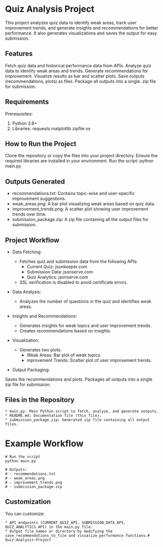 # Quiz Analysis Project

This project analyzes quiz data to identify weak areas, track user improvement trends, and generate insights and recommendations for better performance. It also generates visualizations and saves the output for easy submission.


## Features
Fetch quiz data and historical performance data from APIs.
Analyze quiz data to identify weak areas and trends.
Generate recommendations for improvement.
Visualize results as bar and scatter plots.
Save outputs (recommendations, plots) as files.
Package all outputs into a single .zip file for submission.


## Requirements
Prerequisites:
1. Python 3.8+
2. Libraries:
            requests
            matplotlib
            zipfile
            os


## How to Run the Project
Clone the repository or copy the files into your project directory.
Ensure the required libraries are installed in your environment.
Run the script:  python main.py


## Outputs Generated
* recommendations.txt: Contains topic-wise and user-specific improvement suggestions.
* weak_areas.png: A bar plot visualizing weak areas based on quiz data.
* improvement_trends.png: A scatter plot showing user improvement trends over time.
* submission_package.zip: A zip file containing all the output files for submission.


## Project Workflow
* Data Fetching:

    * Fetches quiz and submission data from the following APIs:
       * Current Quiz: jsonkeeper.com
       * Submission Data: jsonserve.com
       * Quiz Analytics: jsonserve.com
    * SSL verification is disabled to avoid certificate errors.

* Data Analysis:

    * Analyzes the number of questions in the quiz and     identifies weak areas. 

* Insights and Recommendations:

    * Generates insights for weak topics and user improvement trends.
    * Creates recommendations based on insights.

* Visualization:

    * Generates two plots:
        * Weak Areas: Bar plot of weak topics.
        * mprovement Trends: Scatter plot of user improvement trends.

* Output Packaging:

Saves the recommendations and plots.
Packages all outputs into a single zip file for submission.

## Files in the Repository

    * main.py: Main Python script to fetch, analyze, and generate outputs.
    * README.md: Documentation file (this file).
    * submission_package.zip: Generated zip file containing all output files.


# Example Workflow

    # Run the script
    python main.py

    # Outputs:
    # - recommendations.txt
    # - weak_areas.png
    # - improvement_trends.png
    # - submission_package.zip


## Customization

You can customize:

    * API endpoints (CURRENT_QUIZ_API, SUBMISSION_DATA_API, QUIZ_ANALYTICS_API) in the main.py file.
    * Output file names or directory by modifying the save_recommendations_to_file and visualize_performance functions.# Quiz-Analysis-Project
